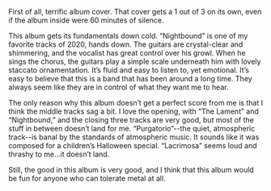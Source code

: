 First of all, terrific album cover. That cover gets a 1 out of 3 on its own, even if the album inside were 60 minutes of silence.

This album gets its fundamentals down cold. “Nightbound” is one of my favorite tracks of 2020, hands down. The guitars are crystal-clear and shimmering, and the vocalist has great control over his growl. When he sings the chorus, the guitars play a simple scale underneath him with lovely staccato ornamentation. It’s fluid and easy to listen to, yet emotional. It’s easy to believe that this is a band that has been around a long time. They always seem like they are in control of what they want me to hear.

The only reason why this album doesn’t get a perfect score from me is that I think the middle tracks sag a bit. I love the opening, with “The Lament” and “Nightbound,” and the closing three tracks are very good, but most of the stuff in between doesn’t land for me. “Purgatorio”--the quiet, atmospheric track--is banal by the standards of atmospheric music. It sounds like it was composed for a children’s Halloween special. “Lacrimosa” seems loud and thrashy to me...it doesn’t land.

Still, the good in this album is very good, and I think that this album would be fun for anyone who can tolerate metal at all.
